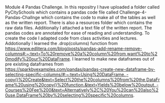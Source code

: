 Module 4 Pandas Challenge. In this repositry I have uploaded a folder called PyCitySchools which contains a pandas code file called Challenge-4-Pandas-Challnge which contains the code to make all of the tables as well as the written report. There is also a resources folder which contains the raw data files. Additionally I attached a text file of the written report. The pandas codes are annotated for ease of reading and understanding. To create the code I adapted code from class activities and lectures. Addotionally I learned the .drop(columns) function from https://www.edlitera.com/blog/posts/pandas-add-rename-remove-columns#:~:text=To%20remove%20a%20column%20from,want%20to%20modify%20our%20DataFrame. I learned to make new dataframes out of pre existing dataframes from https://sparkbyexamples.com/pandas/pandas-create-new-dataframe-by-selecting-specific-columns/#:~:text=Using%20DataFrame.,-copy()%20Create&text=Select%20the%20columns%20from%20the,DataFrame%20using%20copy()%20function.&text=Yields%20below%20output.,-Courses%20Fee%200&text=Alternatively%2C%20You%20can%20also%20use,DataFrame%20by%20selecting%20specific%20columns.
